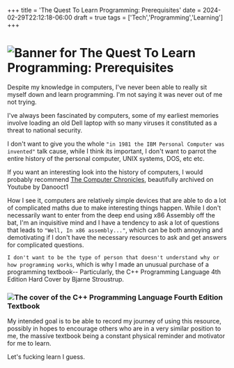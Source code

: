 +++
title = 'The Quest To Learn Programming: Prerequisites'
date = 2024-02-29T22:12:18-06:00
draft = true
tags = ['Tech','Programming','Learning']
+++
# ![Banner for The Quest To Learn Programming: Prerequisites](/posts/programming/banner.png)
Despite my knowledge in computers, I've never been able to really sit myself down and learn programming. I'm not saying it was never out of me not trying.
<!--more-->

I've always been fascinated by computers, some of my earliest memories involve loading an old Dell laptop with so many viruses it constituted as a threat to national security.

I don't want to give you the whole `"in 1981 the IBM Personal Computer was invented"` talk cause, while I think its important, I don't want to parrot the entire history of the personal computer, UNIX systems, DOS, etc etc.

If you want an interesting look into the history of computers, I would probably recommend [The Computer Chronicles](https://www.youtube.com/@ComputerChroniclesYT), beautifully archived on Youtube by Danooct1

How I see it, computers are relatively simple devices that are able to do a lot of complicated maths due to make interesting things happen. While I don't necessarily want to enter from the deep end using x86 Assembly off the bat, I'm an inquisitive mind and I have a tendency to ask a lot of questions that leads to `"Well, In x86 assembly..."`, which can be both annoying and demotivating if I don't have the necessary resources to ask and get answers for complicated questions.

`I don't want to be the type of person that doesn't understand why or how programming works`, which is why I made an unusual purchase of a programming textbook-- Particularly, the C++ Programming Language 4th Edition Hard Cover by Bjarne Stroustrup.

### ![The cover of the C++ Programming Language Fourth Edition Textbook](/posts/programming/CPPBook.jpg)

My intended goal is to be able to record my journey of using this resource, possibly in hopes to encourage others who are in a very similar position to me, the massive textbook being a constant physical reminder and motivator for me to learn.

Let's fucking learn I guess.
